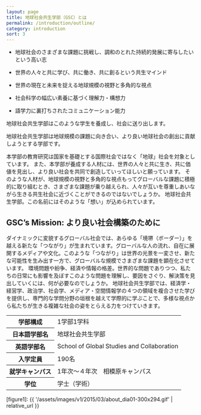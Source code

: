 ```yaml
---
layout: page
title: 地球社会共生学部（GSC）とは
permalink: /introduction/outline/
category: introduction
sort: 3
---
```


* 地球社会のさまざまな課題に挑戦し、調和のとれた持続的発展に寄与したいという高い志

* 世界の人々と共に学び、共に働き、共に創るという共生マインド

* 世界の現在と未来を捉える地球規模の視野と多角的な視点

* 社会科学の幅広い素養に基づく理解力・構想力

* 語学力に裏打ちされたコミュニケーション能力

地球社会共生学部はこのような学生を養成し、社会に送り出します。

地球社会共生学部は地球規模の課題に向き合い、より良い地球社会の創出に貢献しようとする学部です。

本学部の教育研究は国家を基礎とする国際社会ではなく「地球」社会を対象としています。
また、本学部が養成する人材には、世界の人々と共に生き、共に価値を見出し、より良い社会を共同で創造していってほしいと願っています。
そのような人材が、地球規模の視野と多角的な視点もってグローバルな課題に積極的に取り組むとき、さまざまな課題が乗り越えられ、人々が互いを尊重しあいながら生きる共生社会に近づくことができるのではないでしょうか。
地球社会共生学部。この名前にはそのような「想い」が込められています。



## GSC’s Mission: より良い社会構築のために

ダイナミックに変貌するグローバル社会では、あらゆる「境堺（ボーダー）」を越える新たな「つながり」が生まれています。グローバルな人の流れ、自在に展開するメディアや文化。このような「つながり」は世界の光景を一変させ、新たな可能性を生み出す一方で、グローバルな規模でさまざまな課題を顕在化させています。
環境問題や紛争、経済や情報の格差。世界的な問題でありつつ、私たちの日常にも影響を及ぼすこのような問題を理解し、要因をさぐり、解決策を見出していくには、何が必要なのでしょうか。
地球社会共生学部では、経済学・経営学、政治学、社会学、メディア・空間情報学の４つの領域を複合させた学びを提供し、専門的な学問分野の垣根を越えて学際的に学ぶことで、多様な視点から私たちが生きる複雑な社会の姿をとらえる力をつけていきます。



<table>
  <tbody>
    <tr>
      <th>学部構成</th>
      <td>1学部1学科</td>
    </tr>
    <tr>
      <th>日本語学部名</th>
      <td>地球社会共生学部</td>
    </tr>
    <tr>
      <th>英語学部名</th>
      <td>School of Global Studies and Collaboration</td>
    </tr>
    <tr>
      <th>入学定員</th>
      <td>190名</td>
    </tr>
    <tr>
      <th>就学キャンパス</th>
      <td>1年次～４年次　相模原キャンパス</td>
    </tr>
    <tr>
      <th>学位</th>
      <td>学士（学術）</td>
    </tr>
  </tbody>
</table>

[figure1]: {{ '/assets/images/v1/2015/03/about_dia01-300x294.gif' | relative_url }}
